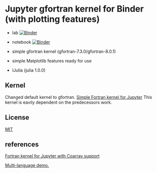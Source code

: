# Jupyter gfortran kernel for Binder (with plotting features)
- lab      [![Binder](https://mybinder.org/badge.svg)](https://mybinder.org/v2/gh/f66blog/fortran8/master?urlpath=lab)
- notebook [![Binder](https://mybinder.org/badge.svg)](https://mybinder.org/v2/gh/f66blog/fortran8/master)

- simple gfortran kernel (gfortran-7.3.0/gfortran-8.0.1)

- simple Matplotlib features ready for use 

- IJulia (julia 1.0.0)
## Kernel

Changed default kernel to gfortran. 
[Simple Fortran kernel for Jupyter](https://github.com/f66blog/jupyter-ifort-kernel)
This kernel is eavily dependent on the predecessors work. 

## License

[MIT](LICENSE.txt)

## references

[Fortran kernel for Jupyter with Coarray support](https://github.com/sourceryinstitute/jupyter-CAF-kernel)

[Multi-language demo.](https://github.com/binder-examples/multi-language-demo)
